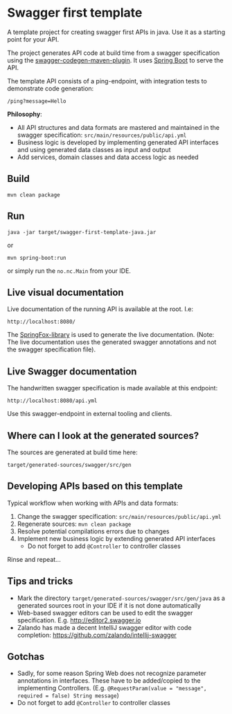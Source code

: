 # Swagger first template
A template project for creating swagger first APIs in java. Use it as a starting point for your API.

The project generates API code at build time from a swagger specification using the [swagger-codegen-maven-plugin](https://github.com/swagger-api/swagger-codegen/tree/master/modules/swagger-codegen-maven-plugin). It uses [Spring Boot](https://projects.spring.io/spring-boot) to serve the API.

The template API consists of a ping-endpoint, with integration tests to demonstrate code generation:

`/ping?message=Hello`

**Philosophy**:
* All API structures and data formats are mastered and maintained in the swagger specification: `src/main/resources/public/api.yml`
* Business logic is developed by implementing generated API interfaces and using generated data classes as input and output
* Add services, domain classes and data access logic as needed 

## Build
`mvn clean package`

## Run

`java -jar target/swagger-first-template-java.jar`

or

`mvn spring-boot:run`

or simply run the `no.nc.Main` from your IDE.

## Live visual documentation
Live documentation of the running API is available at the root. I.e: 

`http://localhost:8080/`

The [SpringFox-library](http://springfox.github.io/springfox/) is used to generate the live documentation.
(Note: The live documentation uses the generated swagger annotations and not the swagger specification file).

## Live Swagger documentation
The handwritten swagger specification is made available at this endpoint:

`http://localhost:8080/api.yml`

Use this swagger-endpoint in external tooling and clients.

## Where can I look at the generated sources?
The sources are generated at build time here:

`target/generated-sources/swagger/src/gen`

## Developing APIs based on this template
Typical workflow when working with APIs and data formats:
1. Change the swagger specification: `src/main/resources/public/api.yml`
2. Regenerate sources: `mvn clean package`
3. Resolve potential compilations errors due to changes
4. Implement new business logic by extending generated API interfaces
    * Do not forget to add `@Controller` to controller classes
    
Rinse and repeat...

## Tips and tricks
* Mark the directory `target/generated-sources/swagger/src/gen/java` as a generated sources root in your IDE if it is not done automatically
* Web-based swagger editors can be used to edit the swagger specification. E.g. http://editor2.swagger.io
* Zalando has made a decent IntelliJ swagger editor with code completion: https://github.com/zalando/intellij-swagger

## Gotchas
* Sadly, for some reason Spring Web does not recognize parameter annotations in interfaces. These have to be added/copied to the implementing Controllers. (E.g. `@RequestParam(value = "message", required = false) String message`)
* Do not forget to add `@Controller` to controller classes